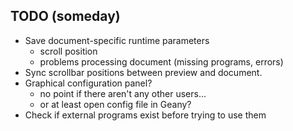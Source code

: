 ## TODO (someday)

* Save document-specific runtime parameters
  - scroll position
  - problems processing document (missing programs, errors)
* Sync scrollbar positions between preview and document.
* Graphical configuration panel?
  - no point if there aren't any other users...
  - or at least open config file in Geany?
* Check if external programs exist before trying to use them
